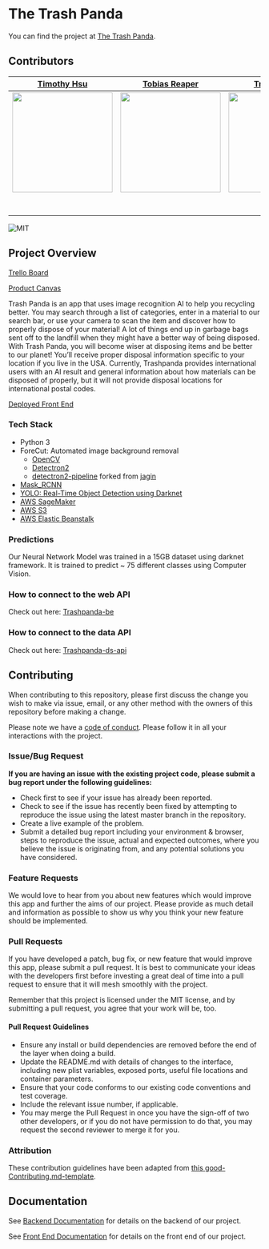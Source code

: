 # The Trash Panda

You can find the project at [The Trash Panda](https://www.thetrashpanda.com).

## Contributors

|                                              [Timothy Hsu](https://github.com/TimTree)                                               |                                          [Tobias Reaper](https://github.com/tobiasfyi)                                          |                                              [Trevor Clack](https://github.com/tclack88)                                              |                                             [Vera Mendes](https://github.com/VeraMendes)                                             |
| :----------------------------------------------------------------------------------------------------------------------------------: | :-----------------------------------------------------------------------------------------------------------------------------: | :-----------------------------------------------------------------------------------------------------------------------------------: | :----------------------------------------------------------------------------------------------------------------------------------: |
|         [<img src="https://avatars2.githubusercontent.com/u/7098478?s=460&v=4" width = "200" />](https://github.com/TimTree)         |    [<img src="https://avatars0.githubusercontent.com/u/45893143?s=400&v=4" width = "200" />](https://github.com/tobias-fyi)     |        [<img src="https://avatars3.githubusercontent.com/u/39845330?s=460&v=4" width = "200" />](https://github.com/tclack88)         |       [<img src="https://avatars0.githubusercontent.com/u/54785435?s=460&v=4" width = "200" />](https://github.com/VeraMendes)       |
|                         [<img src="https://github.com/favicon.ico" width="15">](https://github.com/TimTree)                          |                      [<img src="https://github.com/favicon.ico" width="15">](https://github.com/tobias-fyi)                      |                         [<img src="https://github.com/favicon.ico" width="15">](https://github.com/tclack88)                          |                        [<img src="https://github.com/favicon.ico" width="15">](https://github.com/VeraMendes)                        |
| [<img src="https://static.licdn.com/sc/h/al2o9zrvru7aqj8e1x2rzsrca" width="15">](https://www.linkedin.com/in/timothy-hsu-72877a171/) | [<img src="https://static.licdn.com/sc/h/al2o9zrvru7aqj8e1x2rzsrca" width="15">](https://www.linkedin.com/in/tobias-ea-reaper/) | [<img src="https://static.licdn.com/sc/h/al2o9zrvru7aqj8e1x2rzsrca" width="15">](https://www.linkedin.com/in/trevor-clack-774696184/) | [<img src="https://static.licdn.com/sc/h/al2o9zrvru7aqj8e1x2rzsrca" width="15">](https://www.linkedin.com/in/vera-mendes-1b7a60191/) |


![MIT](https://img.shields.io/packagist/l/doctrine/orm.svg)

## Project Overview

[Trello Board](https://github.com/Lambda-School-Labs/trashpanda-ds/projects)

[Product Canvas](https://www.notion.so/d2e8748fdffe4c66a0a6641582dd6b63?v=4c919ea10f204aa89cd9184d59a9e6f4)

Trash Panda is an app that uses image recognition AI to help you recycling better. You may search through a list of categories, enter in a material to our search bar, or use your camera to scan the item and discover how to properly dispose of your material! A lot of things end up in garbage bags sent off to the landfill when they might have a better way of being disposed. With Trash Panda, you will become wiser at disposing items and be better to our planet!
You’ll receive proper disposal information specific to your location if you live in the USA. Currently, Trashpanda provides international users with an AI result and general information about how materials can be disposed of properly, but it will not provide disposal locations for international postal codes.

[Deployed Front End](https://thetrashpanda.com/intro)

### Tech Stack

- Python 3
- ForeCut: Automated image background removal
  - [OpenCV](https://github.com/opencv/opencv)
  - [Detectron2](https://github.com/facebookresearch/detectron2)
  - [detectron2-pipeline](https://github.com/tobias-fyi/detectron2-pipeline) forked from [jagin](https://github.com/tobias-fyi/detectron2-pipeline)
- [Mask_RCNN](https://github.com/matterport/Mask_RCNN/)
- [YOLO: Real-Time Object Detection using Darknet](https://github.com/AlexeyAB/darknet)
- [AWS SageMaker](https://aws.amazon.com/sagemaker/)
- [AWS S3](https://aws.amazon.com/s3/)
- [AWS Elastic Beanstalk](https://aws.amazon.com/elasticbeanstalk/)

### Predictions

Our Neural Network Model was trained in a 15GB dataset using darknet framework. It is trained to predict ~ 75 different classes using Computer Vision.


### How to connect to the web API

Check out here: [Trashpanda-be](https://github.com/Lambda-School-Labs/trashpanda-be)

### How to connect to the data API

Check out here: [Trashpanda-ds-api](https://github.com/Lambda-School-Labs/trashpanda-ds-api)

## Contributing

When contributing to this repository, please first discuss the change you wish to make via issue, email, or any other method with the owners of this repository before making a change.

Please note we have a [code of conduct](./code_of_conduct.md.md). Please follow it in all your interactions with the project.

### Issue/Bug Request

 **If you are having an issue with the existing project code, please submit a bug report under the following guidelines:**

- Check first to see if your issue has already been reported.
- Check to see if the issue has recently been fixed by attempting to reproduce the issue using the latest master branch in the repository.
- Create a live example of the problem.
- Submit a detailed bug report including your environment & browser, steps to reproduce the issue, actual and expected outcomes,  where you believe the issue is originating from, and any potential solutions you have considered.

### Feature Requests

We would love to hear from you about new features which would improve this app and further the aims of our project. Please provide as much detail and information as possible to show us why you think your new feature should be implemented.

### Pull Requests

If you have developed a patch, bug fix, or new feature that would improve this app, please submit a pull request. It is best to communicate your ideas with the developers first before investing a great deal of time into a pull request to ensure that it will mesh smoothly with the project.

Remember that this project is licensed under the MIT license, and by submitting a pull request, you agree that your work will be, too.

#### Pull Request Guidelines

- Ensure any install or build dependencies are removed before the end of the layer when doing a build.
- Update the README.md with details of changes to the interface, including new plist variables, exposed ports, useful file locations and container parameters.
- Ensure that your code conforms to our existing code conventions and test coverage.
- Include the relevant issue number, if applicable.
- You may merge the Pull Request in once you have the sign-off of two other developers, or if you do not have permission to do that, you may request the second reviewer to merge it for you.

### Attribution

These contribution guidelines have been adapted from [this good-Contributing.md-template](https://gist.github.com/PurpleBooth/b24679402957c63ec426).

## Documentation

See [Backend Documentation](https://github.com/Lambda-School-Labs/trashpanda-be) for details on the backend of our project.

See [Front End Documentation](https://github.com/Lambda-School-Labs/trashpanda-fe) for details on the front end of our project.
